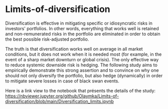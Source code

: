 # Limits-of-diversification

Diversification is effective in mitigating specific or idiosyncratic risks in investors' portfolios. In other words, everything that works well is retained and non-remunerated risks in the portfolio are eliminated in order to obtain the best possible risk-adjusted portfolio.  

The truth is that diversification works well on average in all market conditions, but it does not work when it is needed most (for example, in the event of a sharp market downturn or global crisis). The only effective way to reduce systemic downside risk is hedging. The following study aims to empirically demonstrate this strong assertion and to convince on why one should not only diversify the portfolio, but also hedge (dynamically) in order to mitigate severe losses in case of black swan events.

Here is a link view to the notebook that présents the details of the study:
https://nbviewer.jupyter.org/github/Olaymka/Limits-of-diversification/blob/main/Diversification_limits.ipynb 
